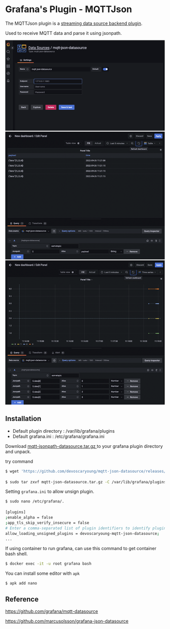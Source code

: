 # Grafana's Plugin - MQTTJson

The MQTTJson plugin is a [streaming data source backend plugin](https://grafana.com/tutorials/build-a-streaming-data-source-plugin/).

Used to receive MQTT data and parse it using jsonpath.

![1](img/1.png)
![2](img/2.png)
![3](img/3.png)
## Installation


+ Default plugin directory : /var/lib/grafana/plugins
+ Default grafana.ini : /etc/grafana/grafana.ini

Download [mqtt-jsonpath-datasource.tar.gz
](https://github.com/devoscaryoung/mqtt-json-datasource/releases/download/1.0.0/mqtt-jsonpath-datasource.tar.gz) to your grafana plugin directory and unpack.

try command 
```bash
$ wget 'https://github.com/devoscaryoung/mqtt-json-datasource/releases/download/1.0.0/mqtt-json-datasource.tar.gz'

$ sudo tar zxvf mqtt-json-datasource.tar.gz -C /var/lib/grafana/plugins
```

Setting `grafana.ini` to allow unsign plugin.

```bash
$ sudo nano /etc/grafana/.

[plugins]
;enable_alpha = false
;app_tls_skip_verify_insecure = false
# Enter a comma-separated list of plugin identifiers to identify plugins to load even if they are unsigned. Plugins with modified signatures are never loaded.
allow_loading_unsigned_plugins = devoscaryoung-mqtt-json-datasource;
...
```

If using container to run grafana, can use this command to get container bash shell.

```bash
$ docker exec -it -u root grafana bash
```

You can install some editor with `apk`

```bash
$ apk add nano
```

## Reference

https://github.com/grafana/mqtt-datasource

https://github.com/marcusolsson/grafana-json-datasource